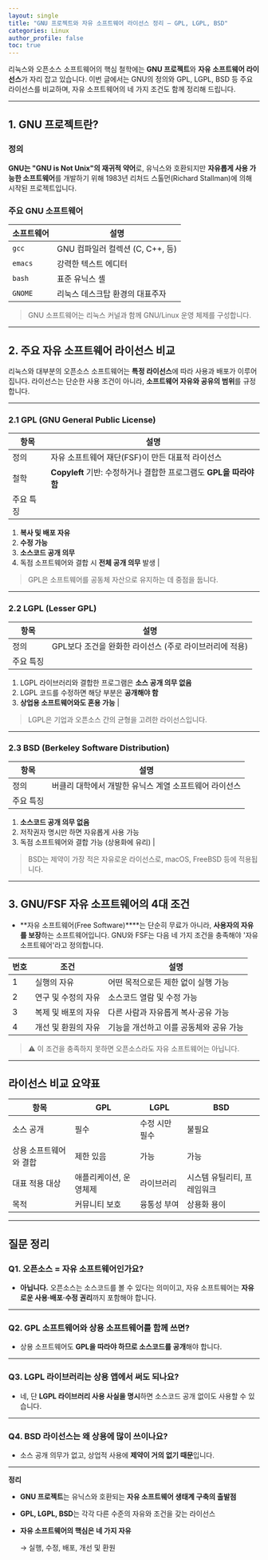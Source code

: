 ```yaml
---
layout: single
title: "GNU 프로젝트와 자유 소프트웨어 라이선스 정리 – GPL, LGPL, BSD"
categories: Linux
author_profile: false
toc: true
---
```


리눅스와 오픈소스 소프트웨어의 핵심 철학에는 **GNU 프로젝트**와 **자유 소프트웨어 라이선스**가 자리 잡고 있습니다. 이번 글에서는 GNU의 정의와 GPL, LGPL, BSD 등 주요 라이선스를 비교하며, 자유 소프트웨어의 네 가지 조건도 함께 정리해 드립니다.

------

## 1. GNU 프로젝트란?

### 정의

**GNU는 "GNU is Not Unix"의 재귀적 약어**로, 유닉스와 호환되지만 **자유롭게 사용 가능한 소프트웨어**를 개발하기 위해 1983년 리처드 스톨먼(Richard Stallman)에 의해 시작된 프로젝트입니다.

### 주요 GNU 소프트웨어

| 소프트웨어 | 설명                             |
| ---------- | -------------------------------- |
| `gcc`      | GNU 컴파일러 컬렉션 (C, C++, 등) |
| `emacs`    | 강력한 텍스트 에디터             |
| `bash`     | 표준 유닉스 셸                   |
| `GNOME`    | 리눅스 데스크탑 환경의 대표주자  |

> GNU 소프트웨어는 리눅스 커널과 함께 GNU/Linux 운영 체제를 구성합니다.

------

## 2. 주요 자유 소프트웨어 라이선스 비교

리눅스와 대부분의 오픈소스 소프트웨어는 **특정 라이선스**에 따라 사용과 배포가 이루어집니다. 라이선스는 단순한 사용 조건이 아니라, **소프트웨어 자유와 공유의 범위**를 규정합니다.

------

### 2.1 GPL (GNU General Public License)

| 항목      | 설명                                                         |
| --------- | ------------------------------------------------------------ |
| 정의      | 자유 소프트웨어 재단(FSF)이 만든 대표적 라이선스             |
| 철학      | **Copyleft** 기반: 수정하거나 결합한 프로그램도 **GPL을 따라야 함** |
| 주요 특징 |                                                              |

1. **복사 및 배포 자유**
2. **수정 가능**
3. **소스코드 공개 의무**
4. 독점 소프트웨어와 결합 시 **전체 공개 의무** 발생 |

> GPL은 소프트웨어를 공동체 자산으로 유지하는 데 중점을 둡니다.

------

### 2.2 LGPL (Lesser GPL)

| 항목      | 설명                                                    |
| --------- | ------------------------------------------------------- |
| 정의      | GPL보다 조건을 완화한 라이선스 (주로 라이브러리에 적용) |
| 주요 특징 |                                                         |

1. LGPL 라이브러리와 결합한 프로그램은 **소스 공개 의무 없음**
2. LGPL 코드를 수정하면 해당 부분은 **공개해야 함**
3. **상업용 소프트웨어와도 혼용 가능** |

> LGPL은 기업과 오픈소스 간의 균형을 고려한 라이선스입니다.

------

### 2.3 BSD (Berkeley Software Distribution)

| 항목      | 설명                                                   |
| --------- | ------------------------------------------------------ |
| 정의      | 버클리 대학에서 개발한 유닉스 계열 소프트웨어 라이선스 |
| 주요 특징 |                                                        |

1. **소스코드 공개 의무 없음**
2. 저작권자 명시만 하면 자유롭게 사용 가능
3. 독점 소프트웨어와 결합 가능 (상용화에 유리) |

> BSD는 제약이 가장 적은 자유로운 라이선스로, macOS, FreeBSD 등에 적용됩니다.

------

## 3. GNU/FSF 자유 소프트웨어의 4대 조건

- **자유 소프트웨어(Free Software)****는 단순히 무료가 아니라, **사용자의 자유를 보장**하는 소프트웨어입니다. GNU와 FSF는 다음 네 가지 조건을 충족해야 '자유 소프트웨어'라고 정의합니다.

| 번호 | 조건                | 설명                                    |
| ---- | ------------------- | --------------------------------------- |
| 1    | 실행의 자유         | 어떤 목적으로든 제한 없이 실행 가능     |
| 2    | 연구 및 수정의 자유 | 소스코드 열람 및 수정 가능              |
| 3    | 복제 및 배포의 자유 | 다른 사람과 자유롭게 복사·공유 가능     |
| 4    | 개선 및 환원의 자유 | 기능을 개선하고 이를 공동체와 공유 가능 |

> ⚠️ 이 조건을 충족하지 못하면 오픈소스라도 자유 소프트웨어는 아닙니다.

------

## 라이선스 비교 요약표

| 항목                   | GPL                    | LGPL           | BSD                         |
| ---------------------- | ---------------------- | -------------- | --------------------------- |
| 소스 공개              | 필수                   | 수정 시만 필수 | 불필요                      |
| 상용 소프트웨어와 결합 | 제한 있음              | 가능           | 가능                        |
| 대표 적용 대상         | 애플리케이션, 운영체제 | 라이브러리     | 시스템 유틸리티, 프레임워크 |
| 목적                   | 커뮤니티 보호          | 융통성 부여    | 상용화 용이                 |

------

## 질문 정리

### Q1. 오픈소스 = 자유 소프트웨어인가요?

- **아닙니다.** 오픈소스는 소스코드를 볼 수 있다는 의미이고, 자유 소프트웨어는 **자유로운 사용·배포·수정 권리**까지 포함해야 합니다.

------

### Q2. GPL 소프트웨어와 상용 소프트웨어를 함께 쓰면?

- 상용 소프트웨어도 **GPL을 따라야 하므로 소스코드를 공개**해야 합니다.

------

### Q3. LGPL 라이브러리는 상용 앱에서 써도 되나요?

- 네, 단 **LGPL 라이브러리 사용 사실을 명시**하면 소스코드 공개 없이도 사용할 수 있습니다.

------

### Q4. BSD 라이선스는 왜 상용에 많이 쓰이나요?

- 소스 공개 의무가 없고, 상업적 사용에 **제약이 거의 없기 때문**입니다.

------

**정리**

- **GNU 프로젝트**는 유닉스와 호환되는 **자유 소프트웨어 생태계 구축의 출발점**

- **GPL, LGPL, BSD**는 각각 다른 수준의 자유와 조건을 갖는 라이선스

- **자유 소프트웨어의 핵심은 네 가지 자유**

  → 실행, 수정, 배포, 개선 및 환원
